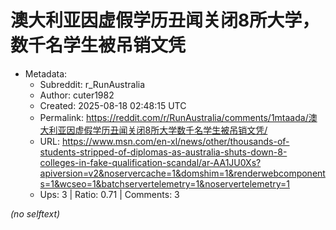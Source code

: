 # 澳大利亚因虚假学历丑闻关闭8所大学，数千名学生被吊销文凭

- Metadata:
  - Subreddit: r_RunAustralia
  - Author: cuter1982
  - Created: 2025-08-18 02:48:15 UTC
  - Permalink: https://reddit.com/r/RunAustralia/comments/1mtaada/澳大利亚因虚假学历丑闻关闭8所大学数千名学生被吊销文凭/
  - URL: https://www.msn.com/en-xl/news/other/thousands-of-students-stripped-of-diplomas-as-australia-shuts-down-8-colleges-in-fake-qualification-scandal/ar-AA1JU0Xs?apiversion=v2&noservercache=1&domshim=1&renderwebcomponents=1&wcseo=1&batchservertelemetry=1&noservertelemetry=1
  - Ups: 3 | Ratio: 0.71 | Comments: 3

_(no selftext)_
